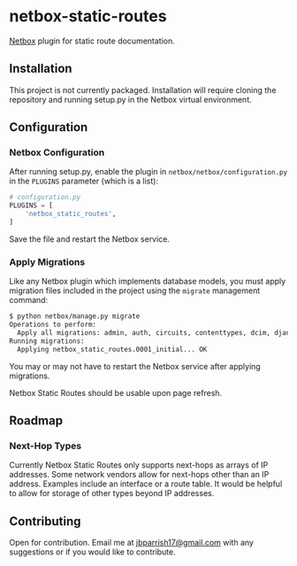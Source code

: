 # netbox-static-routes
[Netbox](https://github.com/netbox-community/netbox) plugin for static route documentation.

## Installation
This project is not currently packaged. Installation will require cloning the repository and running setup.py in the Netbox virtual environment.

## Configuration

### Netbox Configuration
After running setup.py, enable the plugin in `netbox/netbox/configuration.py` in the `PLUGINS` parameter (which is a list):

```python
# configuration.py
PLUGINS = [
    'netbox_static_routes',
]
```

Save the file and restart the Netbox service.

### Apply Migrations
Like any Netbox plugin which implements database models, you must apply migration files included in the project using the `migrate` management command:

```bash
$ python netbox/manage.py migrate
Operations to perform:
  Apply all migrations: admin, auth, circuits, contenttypes, dcim, django_rq, extras, ipam, netbox_access_lists, sessions, social_django, taggit, tenancy, users, virtualization, wireless
Running migrations:
  Applying netbox_static_routes.0001_initial... OK
```

You may or may not have to restart the Netbox service after applying migrations.

Netbox Static Routes should be usable upon page refresh.

## Roadmap
### Next-Hop Types
Currently Netbox Static Routes only supports next-hops as arrays of IP addresses. Some network vendors allow for next-hops other than an IP address. Examples include an interface or a route table. It would be helpful to allow for storage of other types beyond IP addresses.

## Contributing
Open for contribution. Email me at jbparrish17@gmail.com with any suggestions or if you would like to contribute.
